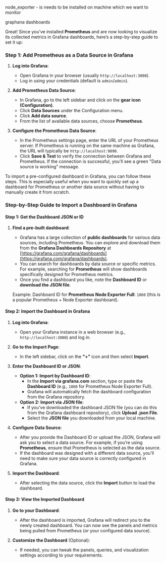 

node_exporter - is needs to be installed on machine which we want to monitor

graphana dashboards 

Great! Since you’ve installed **Prometheus** and are now looking to visualize its collected metrics in Grafana dashboards, here’s a step-by-step guide to set it up:

### Step 1: Add Prometheus as a Data Source in Grafana
1. **Log into Grafana**:
   - Open Grafana in your browser (usually `http://localhost:3000`).
   - Log in using your credentials (default is `admin`/`admin`).

2. **Add Prometheus Data Source**:
   - In Grafana, go to the left sidebar and click on the **gear icon (Configuration)**.
   - Click **Data Sources** under the Configuration menu.
   - Click **Add data source**.
   - From the list of available data sources, choose **Prometheus**.

3. **Configure the Prometheus Data Source**:
   - In the Prometheus settings page, enter the URL of your Prometheus server. If Prometheus is running on the same machine as Grafana, the URL will typically be `http://localhost:9090`.
   - Click **Save & Test** to verify the connection between Grafana and Prometheus. If the connection is successful, you'll see a green "Data source is working" message.


To import a pre-configured dashboard in Grafana, you can follow these steps. This is especially useful when you want to quickly set up a dashboard for Prometheus or another data source without having to manually create it from scratch.

### Step-by-Step Guide to Import a Dashboard in Grafana

#### Step 1: Get the Dashboard JSON or ID
1. **Find a pre-built dashboard**:
   - Grafana has a large collection of **public dashboards** for various data sources, including Prometheus. You can explore and download them from the **Grafana Dashboards Repository** at [https://grafana.com/grafana/dashboards](https://grafana.com/grafana/dashboards).
   - You can search for dashboards by data source or specific metrics. For example, searching for **Prometheus** will show dashboards specifically designed for Prometheus metrics.
   - Once you find a dashboard you like, note the **Dashboard ID** or **download the JSON file**.

   Example: Dashboard ID for **Prometheus Node Exporter Full**: `1860` (this is a popular Prometheus + Node Exporter dashboard).

#### Step 2: Import the Dashboard in Grafana
1. **Log into Grafana**:
   - Open your Grafana instance in a web browser (e.g., `http://localhost:3000`) and log in.

2. **Go to the Import Page**:
   - In the left sidebar, click on the **"+"** icon and then select **Import**.

3. **Enter the Dashboard ID or JSON**:
   - **Option 1: Import by Dashboard ID**:
     - In the **Import via grafana.com** section, type or paste the **Dashboard ID** (e.g., `1860` for Prometheus Node Exporter Full).
     - Grafana will automatically fetch the dashboard configuration from the Grafana repository.
   - **Option 2: Import via JSON file**:
     - If you’ve downloaded the dashboard JSON file (you can do this from the Grafana dashboard repository), click **Upload .json File**.
     - Select the **JSON file** you downloaded from your local machine.

4. **Configure Data Source**:
   - After you provide the Dashboard ID or upload the JSON, Grafana will ask you to select a data source. For example, if you’re using **Prometheus**, ensure that Prometheus is selected as the data source.
   - If the dashboard was designed with a different data source, you'll need to make sure your data source is correctly configured in Grafana.

5. **Import the Dashboard**:
   - After selecting the data source, click the **Import** button to load the dashboard.

#### Step 3: View the Imported Dashboard
1. **Go to your Dashboard**:
   - After the dashboard is imported, Grafana will redirect you to the newly created dashboard. You can now see the panels and metrics being pulled from Prometheus (or your configured data source).

2. **Customize the Dashboard** (Optional):
   - If needed, you can tweak the panels, queries, and visualization settings according to your requirements.

